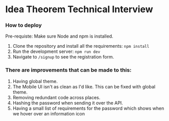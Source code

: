 # Idea Theorem Technical Interview

### How to deploy
Pre-requiste: Make sure Node and npm is installed.
1. Clone the repository and install all the requirements: `npm install`
2. Run the development server: `npm run dev`
3. Navigate to `/signup` to see the registration form.


### There are improvements that can be made to this:
1. Having global theme.
2. The Mobile UI isn't as clean as I'd like. This can be fixed with global theme.
2. Removing redundant code across places.
3. Hashing the password when sending it over the API.
4. Having a small list of requirements for the password which shows when we hover over an information icon

